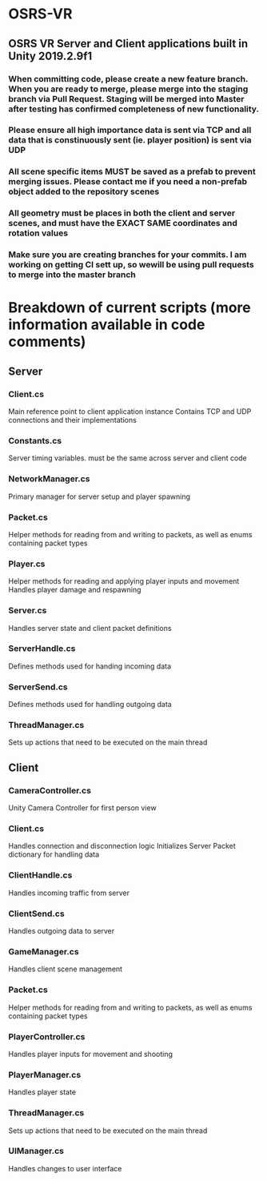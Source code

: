 
# OSRS-VR

## OSRS VR Server and Client applications built in Unity 2019.2.9f1

### When committing code, please create a new feature branch. When you are ready to merge, please merge into the staging branch via Pull Request. Staging will be merged into Master after testing has confirmed completeness of new functionality.

### Please ensure all high importance data is sent via TCP and all data that is constinuously sent (ie. player position) is sent via UDP

### All scene specific items MUST be saved as a prefab to prevent merging issues. Please contact me if you need a non-prefab object added to the repository scenes

### All geometry must be places in both the client and server  scenes, and must have the EXACT SAME coordinates and rotation values

### Make sure you are creating branches for your commits. I am working on getting CI sett up, so wewill be using pull requests to merge into the master branch

# Breakdown of current scripts (more information available in code comments)

## Server

### Client.cs
Main reference point to client application instance
Contains TCP and UDP connections and their implementations

### Constants.cs
Server timing variables. must be the same across server and client code

### NetworkManager.cs
Primary manager for server setup and player spawning

### Packet.cs
Helper methods for reading from and writing to packets, as well as enums containing packet types

### Player.cs
Helper methods for reading and applying player inputs and movement
Handles player damage and respawning

### Server.cs
Handles server state and client packet definitions

### ServerHandle.cs
Defines methods used for handing incoming data

### ServerSend.cs
Defines methods used for handling outgoing data

### ThreadManager.cs
Sets up actions that need to be executed on the main thread

## Client

### CameraController.cs
Unity Camera Controller for first person view

### Client.cs
Handles connection and disconnection logic
Initializes Server Packet dictionary for handling data

### ClientHandle.cs
Handles incoming traffic from server

### ClientSend.cs
Handles outgoing data to server

### GameManager.cs
Handles client scene management

### Packet.cs
Helper methods for reading from and writing to packets, as well as enums containing packet types

### PlayerController.cs
Handles player inputs for movement and shooting

### PlayerManager.cs
Handles player state

### ThreadManager.cs
Sets up actions that need to be executed on the main thread

### UIManager.cs
Handles changes to user interface
